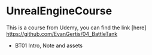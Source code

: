 # UnrealEngineCourse

This is a course from Udemy, you can find the link [here] https://github.com/EvanGertis/04_BattleTank

* BT01 Intro, Note and assets
